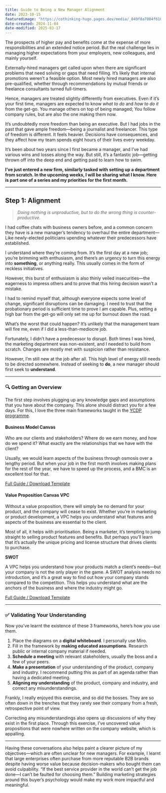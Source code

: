 ```yaml
---
title: Guide to Being a New Manager Alignment
date: 2023-10-15
featuredimage: "https://cothinking-hugo.pages.dev/media/_849f8a7804f610c2b698ae65558dd777_MD5.jpg"
date-created: 2024-11-04
date-modified: 2025-03-17
---
```


The prospects of higher pay and benefits come at the expense of more responsibilities and an extended notice period. But the real challenge lies in managing higher expectations from your employers, new colleagues, and mainly yourself.

Externally-hired managers get called upon when there are significant problems that need solving or gaps that need filling. It’s likely that internal promotions weren’t a feasible option. Most newly hired managers are also pre-qualified, whether through recommendations by mutual friends or freelance consultants turned full-timers.

Hence, managers are treated slightly differently from executives. Even if it’s your first time, managers are expected to know _what to do_ and _how to do it_ from the get-go. You manage others on top of being managed; You follow company rules, but are also the one making them now.

It’s undoubtedly more freedom than being an executive. But I had jobs in the past that gave ample freedom—being a journalist and freelancer. This type of freedom is different. It feels heavier. Decisions have consequences, and they affect how my team spends eight hours of their lives every weekday.

It’s been about two years since I first became a manager, and I’ve had various wins and losses along the way. But still, it’s a fantastic job—getting thrown off into the deep end and getting paid to learn how to swim.

**I’ve just entered a new firm, similarly tasked with setting up a department from scratch. In the upcoming weeks, I will be sharing what I know. Here is part one of a series and my priorities for the first month.**

---

## Step 1: Alignment

> _Doing nothing is unproductive, but to do the wrong thing is counter-productive._

I had coffee chats with business owners before, and a common concern they have is a new manager’s tendency to overhaul the entire department—Like newly-elected politicians upending whatever their predecessors have established.

I understand where they’re coming from. It’s the first day at a new job; you’re brimming with enthusiasm, and there’s an urgency to turn this energy into **something**, or anything really. This usually comes in the form of reckless initiatives.

However, this burst of enthusiasm is also thinly veiled insecurities—the eagerness to impress others and to prove that this hiring decision wasn’t a mistake.

I had to remind myself that, although everyone expects some level of change, significant disruptions can be damaging. I need to trust that the probationary period is sufficient time to prove I am capable. Plus, setting a high bar from the get-go will only set me up for burnout down the road.

What’s the worst that could happen? It’s unlikely that the management team will fire me, even if I did a less-than-mediocre job.

Fortunately, I didn’t have a predecessor to disrupt. Both times I was hired, the marketing department was non-existent, and I needed to build from scratch. Changes are mostly met with suspicion rather than resistance.

However, I’m still new at the job after all. This high level of energy still needs to be directed somewhere. Instead of seeking to **do**, a new manager should first seek to **understand**.

---

### 🔍 Getting an Overview

The first step involves plugging up any knowledge gaps and assumptions that you have about the company. This alone should distract you for a few days. For this, I love the three main frameworks taught in the [YCDP programme](https://www.axiatayoungtalentprogramme.com/young-ceo-development-programme).

#### **Business Model Canvas**

Who are our clients and stakeholders? Where do we earn money, and how do we spend it? What exactly are the relationships that we have with the client?

Usually, we would learn aspects of the business through osmosis over a lengthy period. But when your job in the first month involves making plans for the rest of the year, we have to speed up the process, and a BMC is an excellent tool for that.

[Full Guide / Download Template](https://www.strategyzer.com/library/the-business-model-canvas)

#### **Value Proposition Canvas VPC**

Without a value proposition, there will simply be no demand for your product, and the company will cease to exist. Whether you’re in marketing or product development, a VPC helps you understand what features and aspects of the business are essential to the client.

Most of all, it helps with prioritisation. Being a marketer, it’s tempting to jump straight to selling product features and benefits. But perhaps you’ll learn that it’s actually the unique pricing and license structure that drives clients to purchase.

**SWOT**

A VPC helps you understand how your products match a client’s needs—but your company is not the only player in the game. A SWOT analysis needs no introduction, and it’s a great way to find out how your company stands compared to the competition. This helps you understand what are the anchors of the business and where the industry might go.

[Full Guide / Download Template](https://www.strategyzer.com/library/the-value-proposition-canvas)

---

### ✅ Validating Your Understanding

Now you’ve learnt the existence of these 3 frameworks, here’s how you use them.

1. Place the diagrams on a **digital whiteboard**. I personally use Miro.
2. Fill in the framework by **making educated assumptions**. Research public or internal company material if needed.
3. **Schedule a meeting** with relevant stakeholders, usually the boss and a few of your peers.
4. **Make a presentation** of your understanding of the product, company and industry. I recommend putting this as part of an agenda rather than having a dedicated meeting.
5. **Aligning my understanding** of the product, company and industry, and correct any misunderstandings.

Frankly, I really enjoyed this exercise, and so did the bosses. They are so often down in the trenches that they rarely see their company from a fresh, retrospective point of view.

Correcting any misunderstandings also opens up discussions of why they exist in the first place. Through this exercise, I’ve uncovered value propositions that were nowhere written on the company website, which is appalling.

---

Having these conversations also helps paint a clearer picture of my objectives—which are often unclear for new managers. For example, I learnt that large enterprises often purchase from more reputable B2B brands despite having worse value because decision-makers who bought them can avoid culpability. “If the best service provider in the world can’t get the job done—I can’t be faulted for choosing them.” Building marketing strategies around this buyer’s psychology would make my work more impactful and meaningful.
